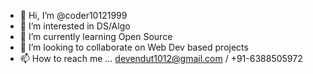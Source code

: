 - 👋 Hi, I’m @coder10121999
- 👀 I’m interested in DS/Algo
- 🌱 I’m currently learning Open Source 
- 💞️ I’m looking to collaborate on Web Dev based projects
- 📫 How to reach me ... devendut1012@gmail.com / +91-6388505972

<!---
coder10121999/coder10121999 is a ✨ special ✨ repository because its `README.md` (this file) appears on your GitHub profile.
You can click the Preview link to take a look at your changes.
--->
